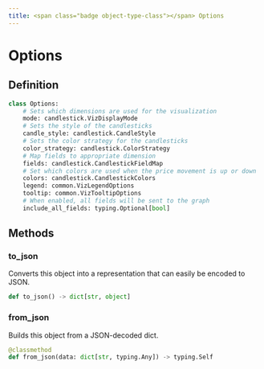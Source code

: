 ```yaml
---
title: <span class="badge object-type-class"></span> Options
---
```

# <span class="badge object-type-class"></span> Options

## Definition

```python
class Options:
    # Sets which dimensions are used for the visualization
    mode: candlestick.VizDisplayMode
    # Sets the style of the candlesticks
    candle_style: candlestick.CandleStyle
    # Sets the color strategy for the candlesticks
    color_strategy: candlestick.ColorStrategy
    # Map fields to appropriate dimension
    fields: candlestick.CandlestickFieldMap
    # Set which colors are used when the price movement is up or down
    colors: candlestick.CandlestickColors
    legend: common.VizLegendOptions
    tooltip: common.VizTooltipOptions
    # When enabled, all fields will be sent to the graph
    include_all_fields: typing.Optional[bool]
```
## Methods

### <span class="badge object-method"></span> to_json

Converts this object into a representation that can easily be encoded to JSON.

```python
def to_json() -> dict[str, object]
```

### <span class="badge object-method"></span> from_json

Builds this object from a JSON-decoded dict.

```python
@classmethod
def from_json(data: dict[str, typing.Any]) -> typing.Self
```

